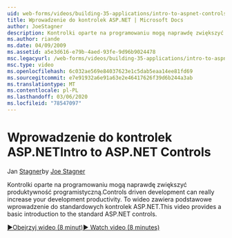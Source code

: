 ```yaml
---
uid: web-forms/videos/building-35-applications/intro-to-aspnet-controls
title: Wprowadzenie do kontrolek ASP.NET | Microsoft Docs
author: JoeStagner
description: Kontrolki oparte na programowaniu mogą naprawdę zwiększyć produktywność programistyczną. To wideo zawiera podstawowe wprowadzenie do standardowych kontrolek ASP.NET.
ms.author: riande
ms.date: 04/09/2009
ms.assetid: a5e3d616-e79b-4aed-93fe-9d96b9024478
msc.legacyurl: /web-forms/videos/building-35-applications/intro-to-aspnet-controls
msc.type: video
ms.openlocfilehash: 6c032ae569e84037623e1c5dab5eaa14ee81fd69
ms.sourcegitcommit: e7e91932a6e91a63e2e46417626f39d6b244a3ab
ms.translationtype: MT
ms.contentlocale: pl-PL
ms.lasthandoff: 03/06/2020
ms.locfileid: "78547097"
---
```

# <a name="intro-to-aspnet-controls"></a><span data-ttu-id="7dff7-104">Wprowadzenie do kontrolek ASP.NET</span><span class="sxs-lookup"><span data-stu-id="7dff7-104">Intro to ASP.NET Controls</span></span>

<span data-ttu-id="7dff7-105">Jan [Stagner](https://github.com/JoeStagner)</span><span class="sxs-lookup"><span data-stu-id="7dff7-105">by [Joe Stagner](https://github.com/JoeStagner)</span></span>

<span data-ttu-id="7dff7-106">Kontrolki oparte na programowaniu mogą naprawdę zwiększyć produktywność programistyczną.</span><span class="sxs-lookup"><span data-stu-id="7dff7-106">Controls driven development can really increase your development productivity.</span></span> <span data-ttu-id="7dff7-107">To wideo zawiera podstawowe wprowadzenie do standardowych kontrolek ASP.NET.</span><span class="sxs-lookup"><span data-stu-id="7dff7-107">This video provides a basic introduction to the standard ASP.NET controls.</span></span>

[<span data-ttu-id="7dff7-108">&#9654;Obejrzyj wideo (8 minut)</span><span class="sxs-lookup"><span data-stu-id="7dff7-108">&#9654; Watch video (8 minutes)</span></span>](https://channel9.msdn.com/Blogs/ASP-NET-Site-Videos/intro-to-aspnet-controls)
